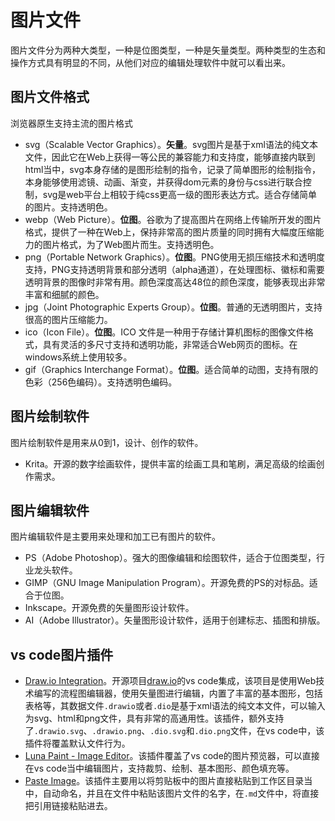 # 图片文件
图片文件分为两种大类型，一种是位图类型，一种是矢量类型。两种类型的生态和操作方式具有明显的不同，从他们对应的编辑处理软件中就可以看出来。

## 图片文件格式
浏览器原生支持主流的图片格式
+ svg（Scalable Vector Graphics）。**矢量**。svg图片是基于xml语法的纯文本文件，因此它在Web上获得一等公民的兼容能力和支持度，能够直接内联到html当中，svg本身存储的是图形绘制的指令，记录了简单图形的绘制指令，本身能够使用滤镜、动画、渐变，并获得dom元素的身份与css进行联合控制，svg是web平台上相较于纯css更高一级的图形表达方式。适合存储简单的图片。支持透明色。
+ webp（Web Picture）。**位图**。谷歌为了提高图片在网络上传输所开发的图片格式，提供了一种在Web上，保持非常高的图片质量的同时拥有大幅度压缩能力的图片格式，为了Web图片而生。支持透明色。
+ png（Portable Network Graphics）。**位图**。PNG使用无损压缩技术和透明度支持，PNG支持透明背景和部分透明（alpha通道），在处理图标、徽标和需要透明背景的图像时非常有用。颜色深度高达48位的颜色深度，能够表现出非常丰富和细腻的颜色。
+ jpg（Joint Photographic Experts Group）。**位图**。普通的无透明图片，支持很高的图片压缩能力。
+ ico（Icon File）。**位图**。ICO 文件是一种用于存储计算机图标的图像文件格式，具有灵活的多尺寸支持和透明功能，非常适合Web网页的图标。在windows系统上使用较多。
+ gif（Graphics Interchange Format）。**位图**。适合简单的动图，支持有限的色彩（256色编码）。支持透明色编码。

## 图片绘制软件
图片绘制软件是用来从0到1，设计、创作的软件。
+ Krita。开源的数字绘画软件，提供丰富的绘画工具和笔刷，满足高级的绘画创作需求。

## 图片编辑软件
图片编辑软件是主要用来处理和加工已有图片的软件。
+ PS（Adobe Photoshop）。强大的图像编辑和绘图软件，适合于位图类型，行业龙头软件。
+ GIMP（GNU Image Manipulation Program）。开源免费的PS的对标品。适合于位图。
+ Inkscape。开源免费的矢量图形设计软件。
+ AI（Adobe Illustrator）。矢量图形设计软件，适用于创建标志、插图和排版。

## vs code图片插件
+ [Draw.io Integration](https://github.com/hediet/vscode-drawio)。开源项目[draw.io](https://github.com/jgraph/drawio)的vs code集成，该项目是使用Web技术编写的流程图编辑器，使用矢量图进行编辑，内置了丰富的基本图形，包括表格等，其数据文件`.drawio`或者`.dio`是基于xml语法的纯文本文件，可以输入为svg、html和png文件，具有非常的高通用性。该插件，额外支持了`.drawio.svg`、`.drawio.png`、`.dio.svg`和`.dio.png`文件，在vs code中，该插件将覆盖默认文件行为。
+ [Luna Paint - Image Editor](https://github.com/lunapaint/vscode-luna-paint)。该插件覆盖了vs code的图片预览器，可以直接在vs code当中编辑图片，支持裁剪、绘制、基本图形、颜色填充等。
+ [Paste Image](https://github.com/mushanshitiancai/vscode-paste-image)。该插件主要用以将剪贴板中的图片直接粘贴到工作区目录当中，自动命名，并且在文件中粘贴该图片文件的名字，在`.md`文件中，将直接把引用链接粘贴进去。
